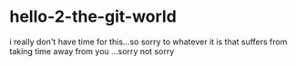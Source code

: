 # hello-2-the-git-world
i really don't have time for this...so sorry to whatever it is that suffers from taking time away from you
...sorry not sorry
